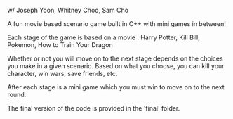 w/ Joseph Yoon, Whitney Choo, Sam Cho

A fun movie based scenario game built in C++ with mini games in between!

Each stage of the game is based on a movie : Harry Potter, Kill Bill, Pokemon, How to Train Your Dragon

Whether or not you will move on to the next stage depends on the choices you make in a given scenario.
Based on what you choose, you can kill your character, win wars, save friends, etc.

After each stage is a mini game which you must win to move on to the next round.

The final version of the code is provided in the 'final' folder.
